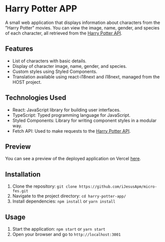 # Harry Potter APP

A small web application that displays information about characters from the "Harry Potter" movies. You can view the image, name, gender, and species of each character, all retrieved from the [Harry Potter API](https://hp-api.onrender.com).

## Features

- List of characters with basic details.
- Display of character image, name, gender, and species.
- Custom styles using Styled Components.
- Translation available using react-i18next and i18next, managed from the HOST project.

## Technologies Used

- React: JavaScript library for building user interfaces.
- TypeScript: Typed programming language for JavaScript.
- Styled Components: Library for writing component styles in a modular way.
- Fetch API: Used to make requests to the [Harry Potter API](https://hp-api.onrender.com).

## Preview

You can see a preview of the deployed application on Vercel [here](https://micro-fes-harry-potter.vercel.app/).

## Installation

1. Clone the repository: `git clone https://github.com/iJesusApm/micro-fes.git`
2. Navigate to the project directory: `cd harry-potter-app/`
3. Install dependencies: `npm install` or `yarn install`

## Usage

1. Start the application: `npm start` or `yarn start`
2. Open your browser and go to `http://localhost:3001`